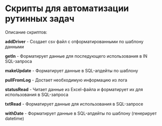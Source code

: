 # Скрипты для автоматизации рутинных задач
Описание скриптов:

**addDriver** - Создает csv файл с отформатированными по шаблону данными

**getIn** - Форматирует данные для последующего использования в IN SQL-запроса

**makeUpdate** - Форматирует данные в SQL-апдейты по шаблону 

**pullFromLog** - Достает необходимую информацию из лога

**statusRead** - Читает данные из Excel-файла и форматирует их для использования в SQL-запроса

**txtRead** - Форматирует данные для использования в SQL-запросе

**withDate** - Форматирует данные в SQL-апдейты по шаблону (генерирует datetime)
